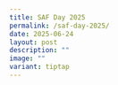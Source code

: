 ```yaml
---
title: SAF Day 2025
permalink: /saf-day-2025/
date: 2025-06-24
layout: post
description: ""
image: ""
variant: tiptap
---
```

